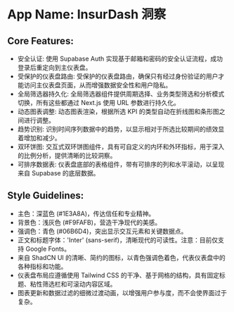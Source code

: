 # **App Name**: InsurDash 洞察

## Core Features:

- 安全认证: 使用 Supabase Auth 实现基于邮箱和密码的安全认证流程，成功登录后重定向到主仪表盘。
- 受保护的仪表盘路由: 受保护的仪表盘路由，确保只有经过身份验证的用户才能访问主仪表盘页面，从而增强数据安全性和用户隐私。
- 全局筛选器持久化: 全局筛选器组件提供周期选择、业务类型筛选和分析模式切换，所有这些都通过 Next.js 使用 URL 参数进行持久化。
- 动态图表调整: 动态图表渲染，根据所选 KPI 的类型自动在折线图和条形图之间进行调整。
- 趋势识别: 识别时间序列数据中的趋势，以显示相对于所选比较期间的绩效显着增加和减少。
- 双环饼图: 交互式双环饼图组件，具有可自定义的内环和外环指标，用于深入的比例分析，提供清晰的比较洞察。
- 可排序数据表: 仪表盘底部的表格组件，带有可排序的列和水平滚动，以呈现来自 Supabase 的底层数据。

## Style Guidelines:

- 主色：深蓝色 (#1E3A8A)，传达信任和专业精神。
- 背景色：浅灰色 (#F9FAFB)，营造干净现代的美感。
- 强调色：青色 (#06B6D4)，突出显示交互元素和关键数据点。
- 正文和标题字体：'Inter' (sans-serif)，清晰现代的可读性。注意：目前仅支持 Google Fonts。
- 来自 ShadCN UI 的清晰、简约的图标，以青色强调色着色，代表仪表盘中的各种指标和功能。
- 仪表盘布局应遵循使用 Tailwind CSS 的干净、基于网格的结构，具有固定标题、粘性筛选栏和可滚动内容区域。
- 图表更新和数据过滤的细微过渡动画，以增强用户参与度，而不会使界面过于复杂。